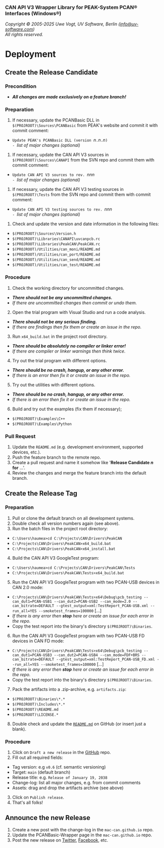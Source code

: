 ### CAN API V3 Wrapper Library for PEAK-System PCAN&reg; Interfaces (Windows&reg;)

_Copyright &copy; 2005-2025 Uwe Vogt, UV Software, Berlin (info@uv-software.com)_ \
_All rights reserved._

# Deployment

## Create the Release Candidate

### Precondition

- **_All changes are made exclusively on a feature branch!_**

### Preparation

1. If necessary, update the PCANBasic DLL in `$(PROJROOT)\Sources\PCANBasic`
   from PEAK's website and commit it with commit comment:
  - `Update PEAK's PCANBasic DLL (version `_n_`.`_n_`.`_n_`)` \
    `- `_list of major changes (optional)_
1. If necessary, update the CAN API V3 sources in `$(PROJROOT)\Sources\CANAPI`
   from the SVN repo and commit them with commit comment:
  - `Update CAN API V3 sources to rev. `_nnn_ \
    `- `_list of major changes (optional)_
1. If necessary, update the CAN API V3 testing sources in `$(PROJROOT)\Tests`
   from the SVN repo and commit them with commit comment:
  - `Update CAN API V3 testing sources to rev. `_nnn_ \
    `- `_list of major changes (optional)_
1. Check and update the version and date information in the following files:
  - `$(PROJROOT)\Sources\Version.h`
  - `$(PROJROOT)\Libraries\CANAPI\uvcanpcb.rc`
  - `$(PROJROOT)\Libraries\PeakCAN\PeakCAN.rc`
  - `$(PROJROOT)/Utilities/can_moni/README.md`
  - `$(PROJROOT)/Utilities/can_port/README.md`
  - `$(PROJROOT)/Utilities/can_send/README.md`
  - `$(PROJROOT)/Utilities/can_test/README.md`

### Procedure

1. Check the working directory for uncommitted changes.
  - _**There should not be any uncommitted changes.**_
  - _If there are uncommitted changes then commit or undo them._
2. Open the trial program with Visual Studio and run a code analysis.
  - _**There should not be any serious finding.**_
  - _If there are findings then fix them or create an issue in the repo._
3. Run `x64_build.bat` in the project root directory.
  - _**There should be absolutely no compiler or linker error!**_
  - _If there are compiler or linker warnings then think twice._
4. Try out the trial program with different options.
  - _**There should be no crash, hangup, or any other error.**_
  - _If there is an error then fix it or create an issue in the repo._
5. Try out the utilities with different options.
  - _**There should be no crash, hangup, or any other error.**_
  - _If there is an error then fix it or create an issue in the repo._
6. Build and try out the examples (fix them if necessary);
  - `$(PROJROOT)\Examples\C++`
  - `$(PROJROOT)\Examples\Python`

### Pull Request

1. Update the `README.md` (e.g. development environment, supported devices, etc.).
2. Push the feature branch to the remote repo.
3. Create a pull request and name it somehow like '**Release Candidate _n_ for** ...'.
4. Review the changes and merge the feature branch into the default branch.

## Create the Release Tag

### Preparation

1. Pull or clone the default branch on all development systems.
2. Double check all version numbers again (see above).
3. Run the batch files in the project root directory:
  - `C:\Users\haumea>cd C:\Projects\CAN\Drivers\PeakCAN`
  - `C:\Projects\CAN\Drivers\PeakCAN>x64_build.bat`
  - `C:\Projects\CAN\Drivers\PeakCAN>x64_install.bat`
4. Build the CAN API V3 GoogleTest program:
  - `C:\Users\haumea>cd C:\Projects\CAN\Drivers\PeakCAN\Tests`
  - `C:\Projects\CAN\Drivers\PeakCAN\Tests>x64_build.bat`
5. Run the CAN API V3 GoogleTest program with two PCAN-USB devices in CAN 2.0 mode:
  - `C:\Projects\CAN\Drivers\PeakCAN\Tests>x64\Debug\pcb_testing --can_dut1=PCAN-USB1 --can_dut2=PCAN-USB2 --can_mode=2.0 --can_bitrate=DEFAULT --gtest_output=xml:TestReport_PCAN-USB.xml --run_all=YES --smoketest_frames=100000` [...]
  - _If there is any error then **stop** here or create an issue for each error in the repo._
  - Copy the test report into the binary's directory `$(PROJROOT)\Binaries`.
6. Run the CAN API V3 GoogleTest program with two PCAN-USB FD devices in CAN FD mode:
  - `C:\Projects\CAN\Drivers\PeakCAN\Tests>x64\Debug\pcb_testing --can_dut1=PCAN-USB3 --can_dut2=PCAN-USB4 --can_mode=FDF+BRS --can_bitrate=DEFAULT --gtest_output=xml:TestReport_PCAN-USB_FD.xml --run_all=YES --smoketest_frames=100000` [...]
  - _If there is any error then **stop** here or create an issue for each error in the repo._
  - Copy the test report into the binary's directory `$(PROJROOT)\Binaries`.
7. Pack the artifacts into a .zip-archive, e.g. `artifacts.zip`:
  - `$(PROJROOT)\Binaries\*.*`
  - `$(PROJROOT)\Includes\*.*`
  - `$(PROJROOT)\README.md`
  - `$(PROJROOT)\LICENSE.*`
8. Double check and update the [`README.md`](https://github.com/uv-software/PeakCAN-Wrapper/blob/main/README.md) on GitHub (or insert just a blank).

### Procedure

1. Click on `Draft a new release` in the [GitHub](https://github.com/uv-software/PeakCAN-Wrapper) repo.
2. Fill out all required fields:
  - Tag version: e.g `v0.6` (cf. semantic versioning)
  - Target: `main` (default branch)
  - Release title: e.g. `Release of January 19, 2038`
  - Change-log: list all major changes, e.g. from commit comments
  - Assets: drag and drop the artifacts archive (see above)
3. Click on `Publish release`.
4. That's all folks!

## Announce the new Release

1. Create a new post with the change-log in the `mac-can.github.io` repo.
2. Update the PCANBasic-Wrapper page in the `mac-can.github.io` repo.
3. Post the new release on
[Twitter](https://twitter.com/uv_software),
[Facebook](https://facebook.com/uvsoftware.berlin),
etc.
